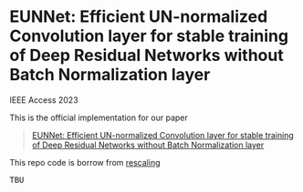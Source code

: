 # EUNNet: Efficient UN-normalized Convolution layer for stable training of Deep Residual Networks without Batch Normalization layer
IEEE Access 2023

This is the official implementation for our  paper
> [EUNNet: Efficient UN-normalized Convolution layer for stable training of Deep Residual Networks without Batch Normalization layer](https://ieeexplore.ieee.org/document/10041931/)

This repo code is borrow from [rescaling](https://github.com/hukkai/rescaling)

<pre>
TBU
</pre>
